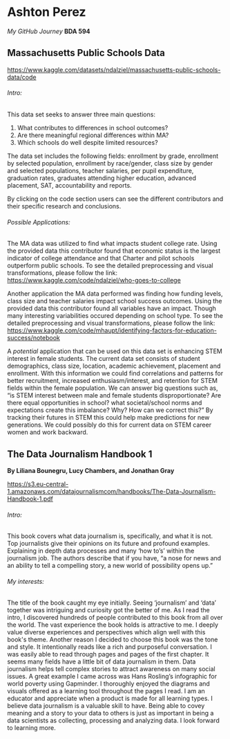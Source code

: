 # Ashton Perez
*My GitHub Journey*
**BDA 594**







## Massachusetts Public Schools Data
https://www.kaggle.com/datasets/ndalziel/massachusetts-public-schools-data/code

###### Intro:
This data set seeks to answer three main questions: 
1. What contributes to differences in school outcomes?
2. Are there meaningful regional differences within MA?
3. Which schools do well despite limited resources?

The data set includes the following fields: enrollment by grade, enrollment by selected population, enrollment by race/gender, class size by gender and selected populations, teacher salaries, per pupil expenditure, graduation rates, graduates attending higher education, advanced placement, SAT, accountability and reports.

By clicking on the code section users can see the different contributors and their specific research and conclusions. 

###### Possible Applications: 

The MA data was utilized to find what impacts student college rate. Using the provided data this contributor found that economic status is the largest indicator of college attendance and that Charter and pilot schools outperform public schools. To see the detailed preprocessing and visual transformations, please follow the link: https://www.kaggle.com/code/ndalziel/who-goes-to-college 

Another application the MA data performed was finding how funding levels, class size and teacher salaries impact school success outcomes. Using the provided data this contributor found all variables have an impact. Though many interesting variabilities occured depending on school type. To see the detailed preprocessing and visual transformations, please follow the link: https://www.kaggle.com/code/mhaupt/identifying-factors-for-education-success/notebook 

A *potential* application that can be used on this data set is enhancing STEM interest in female students. The current data set consists of student demographics, class size, location, academic achievement, placement and enrollment. With this information we could find correlations and patterns for better recruitment, increased enthusiasm/interest, and retention for STEM fields within the female population. We can answer big questions such as, “is STEM interest between male and female students disproportionate? Are there equal opportunities in school? what societal/school norms and expectations create this imbalance? Why? How can we correct this?” By tracking their futures in STEM this could help make predictions for new generations. We could possibly do this for current data on STEM career women and work backward.







## The Data Journalism Handbook 1
**By Liliana Bounegru, Lucy Chambers, and Jonathan Gray**

https://s3.eu-central-1.amazonaws.com/datajournalismcom/handbooks/The-Data-Journalism-Handbook-1.pdf 

###### Intro: 
This book covers what data journalism is, specifically, and what it is not. Top journalists give their opinions on its future and profound examples. Explaining in depth data processes and many ‘how to’s’ within the journalism job. The authors describe that if you have, “a nose for news and an ability to tell a compelling story, a new world of possibility opens up.”

###### My interests: 
The title of the book caught my eye initially. Seeing ‘journalism’ and ‘data’ together was intriguing and curiosity got the better of me. As I read the intro, I discovered hundreds of people contributed to this book from all over the world. The vast experience the book holds is attractive to me. I deeply value diverse experiences and perspectives which align well with this book's theme. Another reason I decided to choose this book was the tone and style. It intentionally reads like a rich and purposeful conversation. I was easily able to read through pages and pages of the first chapter. It seems many fields have a little bit of data journalism in them. Data journalism helps tell complex stories to attract awareness on many social issues. A great example I came across was Hans Rosling’s infographic for world poverty using Gapminder. I thoroughly enjoyed the diagrams and visuals offered as a learning tool throughout the pages I read. I am an educator and appreciate when a product is made for all learning types. I believe data journalism is a valuable skill to have. Being able to covey meaning and a story to your data to others is just as important in being a data scientists as collecting, processing and analyzing data. I look forward to learning more.


